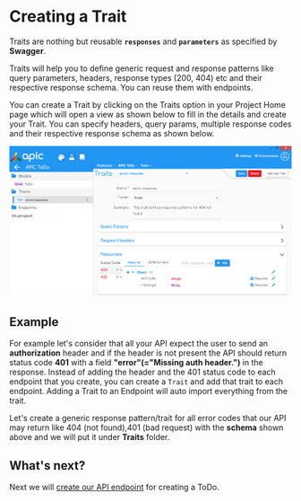 # Creating a Trait

Traits are nothing but reusable **`responses`** and **`parameters`** as specified by **Swagger**.

Traits will help you to define generic request and response patterns like query parameters, headers, response types \(200, 404\) etc and their respective response schema. You can reuse them with endpoints.

You can create a Trait by clicking on the Traits option in your Project Home page which will open a view as shown below to fill in the details and create your Trait. You can specify headers, query params, multiple response codes and their respective response schema as shown below.

![](../.gitbook/assets/APIC-create-trait%20%281%29.PNG)

## Example

For example let's consider that all your API expect the user to send an **authorization** header and if the header is not present the API should return status code **401** with a field **"error"\(="Missing auth header."\)** in the response. Instead of adding the header and the 401 status code to each endpoint that you create, you can create a `Trait` and add that trait to each endpoint. Adding a Trait to an Endpoint will auto import everything from the trait.

Let's create a generic response pattern/trait for all error codes that our API may return like 404 \(not found\),401 \(bad request\) with the **schema** shown above and we will put it under **Traits** folder.

## What's next?

Next we will [create our API endpoint](create-endpoint.md) for creating a ToDo.

